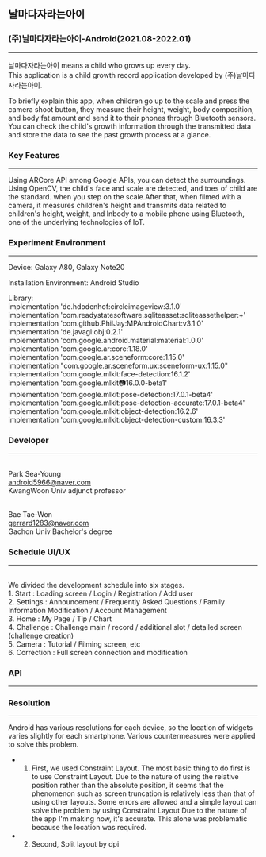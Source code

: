 ## 날마다자라는아이
### (주)날마다자라는아이-Android(2021.08-2022.01) 
***
날마다자라는아이 means a child who grows up every day.
</br>This application is a child growth record application developed by (주)날마다자라는아이.

To briefly explain this app, when children go up to the scale and press the camera shoot button, they measure their height, weight, body composition, and body fat amount and send it to their phones through Bluetooth sensors.
You can check the child's growth information through the transmitted data and store the data to see the past growth process at a glance.

### Key Features
***
Using ARCore API among Google APIs, you can detect the surroundings. Using OpenCV, the child's face and scale are detected, and toes of child are the standard. when you step on the scale.After that, when filmed with a camera, it measures children's height and transmits data related to children's height, weight, and Inbody to a mobile phone using Bluetooth, one of the underlying technologies of IoT.

### Experiment Environment
***
Device: Galaxy A80, Galaxy Note20

Installation Environment: Android Studio

Library:
</br>implementation 'de.hdodenhof:circleimageview:3.1.0'
</br>implementation 'com.readystatesoftware.sqliteasset:sqliteassethelper:+'
</br>implementation 'com.github.PhilJay:MPAndroidChart:v3.1.0'
</br>implementation 'de.javagl:obj:0.2.1'
</br>implementation 'com.google.android.material:material:1.0.0'
</br>implementation 'com.google.ar:core:1.18.0'
</br>implementation 'com.google.ar.sceneform:core:1.15.0'
</br>implementation "com.google.ar.sceneform.ux:sceneform-ux:1.15.0"
</br>implementation 'com.google.mlkit:face-detection:16.1.2'
</br>implementation 'com.google.mlkit:camera:16.0.0-beta1'
</br>implementation 'com.google.mlkit:pose-detection:17.0.1-beta4'
</br>implementation 'com.google.mlkit:pose-detection-accurate:17.0.1-beta4'
</br>implementation 'com.google.mlkit:object-detection:16.2.6'
</br>implementation 'com.google.mlkit:object-detection-custom:16.3.3'
    
### Developer
***
</br>Park Sea-Young
</br>android5966@naver.com
</br>KwangWoon Univ adjunct professor

</br>Bae Tae-Won
</br>gerrard1283@naver.com
</br>Gachon Univ Bachelor's degree 


### Schedule UI/UX
***
</br>We divided the development schedule into six stages.
</br>1. Start : Loading screen / Login / Registration / Add user
</br>2. Settings : Announcement / Frequently Asked Questions / Family Information Modification / Account Management
</br>3. Home : My Page / Tip / Chart
</br>4. Challenge : Challenge main / record / additional slot / detailed screen (challenge creation)
</br>5. Camera : Tutorial / Filming screen, etc
</br>6. Correction : Full screen connection and modification

### API
***

### Resolution
***
Android has various resolutions for each device, so the location of widgets varies slightly for each smartphone.
Various countermeasures were applied to solve this problem.
- 1. First, we used Constraint Layout.
The most basic thing to do first is to use Constraint Layout. 
Due to the nature of using the relative position rather than the absolute position, it seems that the phenomenon such as screen truncation is relatively less than that of using other layouts.
Some errors are allowed and a simple layout can solve the problem by using Constraint Layout 
Due to the nature of the app I'm making now, it's accurate. This alone was problematic because the location was required.
- 2. Second, Split layout by dpi
